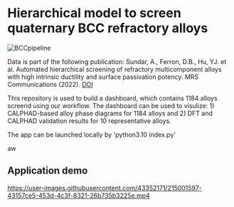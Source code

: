 # Hierarchical model to screen quaternary BCC refractory alloys
![BCCpipeline](https://user-images.githubusercontent.com/43352171/215136070-d698a875-3f56-4e18-94dc-ea83577c137c.png)

Data is part of the following publication: Sundar, A., Ferron, D.B., Hu, YJ. et al. Automated hierarchical screening of refractory multicomponent alloys with high intrinsic ductility and surface passivation potency. MRS Communications (2022). [DOI](https://doi.org/10.1557/s43579-022-00241-1)

This repository is used to build a dashboard, which contains 1184 alloys screend using our workflow. The dashboard can be used to visulize: 1) CALPHAD-based alloy phase diagrams for 1184 alloys and 2) DFT and CALPHAD validation results for 10 representative alloys.

The app can be launched locally by 'python3.10 index.py'

aw

## Application demo
https://user-images.githubusercontent.com/43352171/215001597-43157ce5-453d-4c3f-8321-26b735b3225e.mp4

